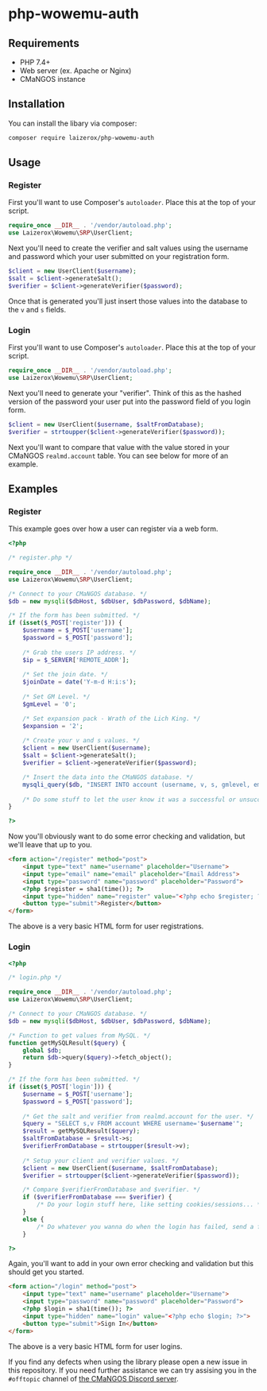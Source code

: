 # php-wowemu-auth

## Requirements

* PHP 7.4+
* Web server (ex. Apache or Nginx)
* CMaNGOS instance

## Installation

You can install the libary via composer:

``` bash
composer require laizerox/php-wowemu-auth
```

## Usage

### Register

First you'll want to use Composer's `autoloader`. Place this at the top of your script.

``` php
require_once __DIR__ . '/vendor/autoload.php';
use Laizerox\Wowemu\SRP\UserClient;
```

Next you'll need to create the verifier and salt values using the username and password which your user submitted on your registration form.

``` php
$client = new UserClient($username);
$salt = $client->generateSalt();
$verifier = $client->generateVerifier($password);
```

Once that is generated you'll just insert those values into the database to the `v` and `s` fields.

### Login

First you'll want to use Composer's `autoloader`. Place this at the top of your script.

``` php
require_once __DIR__ . '/vendor/autoload.php';
use Laizerox\Wowemu\SRP\UserClient;
```

Next you'll need to generate your "verifier". Think of this as the hashed version of the password your user put into the password field of you login form.

``` php
$client = new UserClient($username, $saltFromDatabase);
$verifier = strtoupper($client->generateVerifier($password));
```

Next you'll want to compare that value with the value stored in your CMaNGOS `realmd.account` table. You can see below for more of an example.

## Examples

### Register

This example goes over how a user can register via a web form.

``` php
<?php

/* register.php */

require_once __DIR__ . '/vendor/autoload.php';
use Laizerox\Wowemu\SRP\UserClient;

/* Connect to your CMaNGOS database. */
$db = new mysqli($dbHost, $dbUser, $dbPassword, $dbName);

/* If the form has been submitted. */
if (isset($_POST['register'])) {
    $username = $_POST['username'];
    $password = $_POST['password'];
    
    /* Grab the users IP address. */
    $ip = $_SERVER['REMOTE_ADDR'];
    
    /* Set the join date. */
    $joinDate = date('Y-m-d H:i:s');
    
    /* Set GM Level. */
    $gmLevel = '0';

    /* Set expansion pack - Wrath of the Lich King. */
    $expansion = '2';
    
    /* Create your v and s values. */
    $client = new UserClient($username);
    $salt = $client->generateSalt();
    $verifier = $client->generateVerifier($password);

    /* Insert the data into the CMaNGOS database. */
    mysqli_query($db, "INSERT INTO account (username, v, s, gmlevel, email, joindate, last_ip, expansion) VALUES ('$username', '$verifier', '$salt',  '$gmLevel', '$email', '$joinDate', '$ip', '$expansion')");
    
    /* Do some stuff to let the user know it was a successful or unsuccessful attempt. */
}    

?>
```

Now you'll obviously want to do some error checking and validation, but we'll leave that up to you.

``` html
<form action="/register" method="post">
    <input type="text" name="username" placeholder="Username">
    <input type="email" name="email" placeholder="Email Address">
    <input type="password" name="password" placeholder="Password">
    <?php $register = sha1(time()); ?>
    <input type="hidden" name="register" value="<?php echo $register; ?>">
    <button type="submit">Register</button>
</form>
```

The above is a very basic HTML form for user registrations.

### Login

``` php
<?php

/* login.php */

require_once __DIR__ . '/vendor/autoload.php';
use Laizerox\Wowemu\SRP\UserClient;

/* Connect to your CMaNGOS database. */
$db = new mysqli($dbHost, $dbUser, $dbPassword, $dbName);

/* Function to get values from MySQL. */
function getMySQLResult($query) {
    global $db;
    return $db->query($query)->fetch_object();
}

/* If the form has been submitted. */
if (isset($_POST['login'])) {
    $username = $_POST['username'];
    $password = $_POST['password'];
    
    /* Get the salt and verifier from realmd.account for the user. */
    $query = "SELECT s,v FROM account WHERE username='$username'";
    $result = getMySQLResult($query);
    $saltFromDatabase = $result->s;
    $verifierFromDatabase = strtoupper($result->v);
    
    /* Setup your client and verifier values. */
    $client = new UserClient($username, $saltFromDatabase);
    $verifier = strtoupper($client->generateVerifier($password));

    /* Compare $verifierFromDatabase and $verifier. */
    if ($verifierFromDatabase === $verifier) {
        /* Do your login stuff here, like setting cookies/sessions... */
    }
    else {
        /* Do whatever you wanna do when the login has failed, send a failure message, redirect them to another page, etc... */
    }

?>
```

Again, you'll want to add in your own error checking and validation but this should get you started.

``` html
<form action="/login" method="post">
    <input type="text" name="username" placeholder="Username">
    <input type="password" name="password" placeholder="Password">
    <?php $login = sha1(time()); ?>
    <input type="hidden" name="login" value="<?php echo $login; ?>">
    <button type="submit">Sign In</button>
</form>
```

The above is a very basic HTML form for user logins.

If you find any defects when using the library please open a new issue in this repository. If you need further assistance we can try assising you in the `#offtopic` channel of [the CMaNGOS Discord server](https://discord.gg/Dgzerzb).
